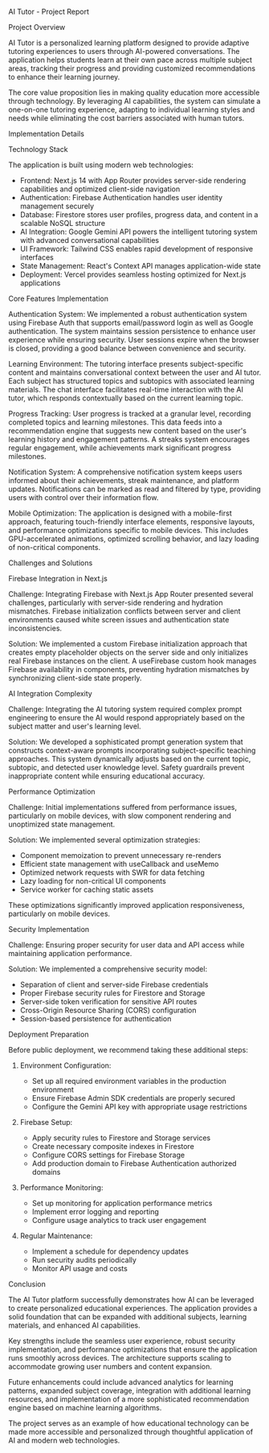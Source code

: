 AI Tutor - Project Report

Project Overview

AI Tutor is a personalized learning platform designed to provide adaptive tutoring experiences to users through AI-powered conversations. The application helps students learn at their own pace across multiple subject areas, tracking their progress and providing customized recommendations to enhance their learning journey.

The core value proposition lies in making quality education more accessible through technology. By leveraging AI capabilities, the system can simulate a one-on-one tutoring experience, adapting to individual learning styles and needs while eliminating the cost barriers associated with human tutors.

Implementation Details

Technology Stack

The application is built using modern web technologies:

- Frontend: Next.js 14 with App Router provides server-side rendering capabilities and optimized client-side navigation
- Authentication: Firebase Authentication handles user identity management securely
- Database: Firestore stores user profiles, progress data, and content in a scalable NoSQL structure
- AI Integration: Google Gemini API powers the intelligent tutoring system with advanced conversational capabilities
- UI Framework: Tailwind CSS enables rapid development of responsive interfaces
- State Management: React's Context API manages application-wide state
- Deployment: Vercel provides seamless hosting optimized for Next.js applications

Core Features Implementation

Authentication System:
We implemented a robust authentication system using Firebase Auth that supports email/password login as well as Google authentication. The system maintains session persistence to enhance user experience while ensuring security. User sessions expire when the browser is closed, providing a good balance between convenience and security.

Learning Environment:
The tutoring interface presents subject-specific content and maintains conversational context between the user and AI tutor. Each subject has structured topics and subtopics with associated learning materials. The chat interface facilitates real-time interaction with the AI tutor, which responds contextually based on the current learning topic.

Progress Tracking:
User progress is tracked at a granular level, recording completed topics and learning milestones. This data feeds into a recommendation engine that suggests new content based on the user's learning history and engagement patterns. A streaks system encourages regular engagement, while achievements mark significant progress milestones.

Notification System:
A comprehensive notification system keeps users informed about their achievements, streak maintenance, and platform updates. Notifications can be marked as read and filtered by type, providing users with control over their information flow.

Mobile Optimization:
The application is designed with a mobile-first approach, featuring touch-friendly interface elements, responsive layouts, and performance optimizations specific to mobile devices. This includes GPU-accelerated animations, optimized scrolling behavior, and lazy loading of non-critical components.

Challenges and Solutions

Firebase Integration in Next.js

Challenge: Integrating Firebase with Next.js App Router presented several challenges, particularly with server-side rendering and hydration mismatches. Firebase initialization conflicts between server and client environments caused white screen issues and authentication state inconsistencies.

Solution: We implemented a custom Firebase initialization approach that creates empty placeholder objects on the server side and only initializes real Firebase instances on the client. A useFirebase custom hook manages Firebase availability in components, preventing hydration mismatches by synchronizing client-side state properly.

AI Integration Complexity

Challenge: Integrating the AI tutoring system required complex prompt engineering to ensure the AI would respond appropriately based on the subject matter and user's learning level.

Solution: We developed a sophisticated prompt generation system that constructs context-aware prompts incorporating subject-specific teaching approaches. This system dynamically adjusts based on the current topic, subtopic, and detected user knowledge level. Safety guardrails prevent inappropriate content while ensuring educational accuracy.

Performance Optimization

Challenge: Initial implementations suffered from performance issues, particularly on mobile devices, with slow component rendering and unoptimized state management.

Solution: We implemented several optimization strategies:
- Component memoization to prevent unnecessary re-renders
- Efficient state management with useCallback and useMemo
- Optimized network requests with SWR for data fetching
- Lazy loading for non-critical UI components
- Service worker for caching static assets

These optimizations significantly improved application responsiveness, particularly on mobile devices.

Security Implementation

Challenge: Ensuring proper security for user data and API access while maintaining application performance.

Solution: We implemented a comprehensive security model:
- Separation of client and server-side Firebase credentials
- Proper Firebase security rules for Firestore and Storage
- Server-side token verification for sensitive API routes
- Cross-Origin Resource Sharing (CORS) configuration
- Session-based persistence for authentication

Deployment Preparation

Before public deployment, we recommend taking these additional steps:

1. Environment Configuration:
   - Set up all required environment variables in the production environment
   - Ensure Firebase Admin SDK credentials are properly secured
   - Configure the Gemini API key with appropriate usage restrictions

2. Firebase Setup:
   - Apply security rules to Firestore and Storage services
   - Create necessary composite indexes in Firestore
   - Configure CORS settings for Firebase Storage
   - Add production domain to Firebase Authentication authorized domains

3. Performance Monitoring:
   - Set up monitoring for application performance metrics
   - Implement error logging and reporting
   - Configure usage analytics to track user engagement

4. Regular Maintenance:
   - Implement a schedule for dependency updates
   - Run security audits periodically
   - Monitor API usage and costs

Conclusion

The AI Tutor platform successfully demonstrates how AI can be leveraged to create personalized educational experiences. The application provides a solid foundation that can be expanded with additional subjects, learning materials, and enhanced AI capabilities.

Key strengths include the seamless user experience, robust security implementation, and performance optimizations that ensure the application runs smoothly across devices. The architecture supports scaling to accommodate growing user numbers and content expansion.

Future enhancements could include advanced analytics for learning patterns, expanded subject coverage, integration with additional learning resources, and implementation of a more sophisticated recommendation engine based on machine learning algorithms.

The project serves as an example of how educational technology can be made more accessible and personalized through thoughtful application of AI and modern web technologies. 